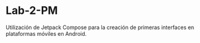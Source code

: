 # Lab-2-PM
Utilización de Jetpack Compose para la creación de primeras interfaces en plataformas móviles en Android.
